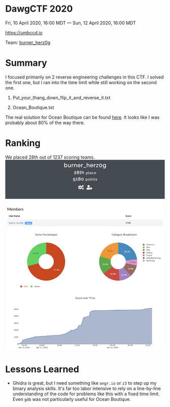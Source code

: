 # DawgCTF 2020
Fri, 10 April 2020, 16:00 MDT — Sun, 12 April 2020, 16:00 MDT 

<https://umbccd.io>

Team: [burner_herz0g](https://ctftime.org/team/63292)

# Summary

I focused primarily on 2 reverse engineering challenges in this CTF. I solved the first one, but I ran into the time limit while still working on the second one.

1. Put_your_thang_down_flip_it_and_reverse_it.txt

2. Ocean_Boutique.txt

The real solution for Ocean Boutique can be found [here](https://github.com/toomanybananas/dawgctf-2020-writeups/tree/master/reversing/ocean-boutique). It looks like I was probably about 80% of the way there.

# Ranking
We placed 28th out of 1237 scoring teams.
![](ranking.png)

# Lessons Learned

* Ghidra is great, but I need something like `angr.io` or `z3` to step up my binary analysis skills. It's far too labor intensive to rely on a line-by-line understanding of the code for problems like this with a fixed time limit. Even `gdb` was not particularly useful for Ocean Boutique.

